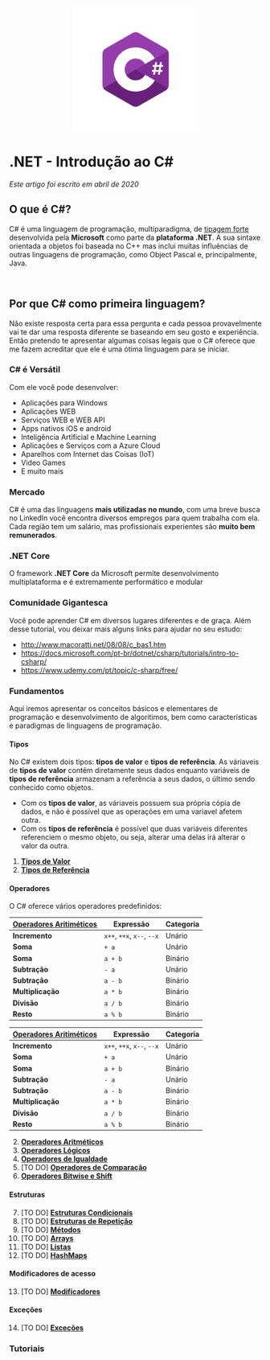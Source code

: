 <p align="center">
     <img src="/Images/csharp_logo.png" alt="C#" width="250px" />
</p>

# .NET - Introdução ao C# 
*Este artigo foi escrito em abril de 2020*

## O que é C#?

C# é uma linguagem de programação, multiparadigma, de [tipagem forte](https://github.com/Pampa-Devs/articles/blob/master/typing.md)
desenvolvida pela **Microsoft** como parte da **plataforma .NET**. A sua sintaxe orientada a objetos foi baseada no C++ mas inclui muitas influências de outras linguagens
de programação, como Object Pascal e, principalmente, Java.

<br>

## Por que C# como primeira linguagem?

Não existe resposta certa para essa pergunta e cada pessoa provavelmente vai te dar uma resposta diferente se baseando em seu gosto e experiência. 
Então pretendo te apresentar algumas coisas legais que o C# oferece que me fazem acreditar que ele é uma ótima linguagem para se iniciar.

### C# é Versátil

Com ele você pode desenvolver:
* Aplicações para Windows
* Aplicações WEB
* Serviços WEB e WEB API
* Apps nativos iOS e android
* Inteligência Artificial e Machine Learning
* Aplicações e Serviços com a Azure Cloud
* Aparelhos com Internet das Coisas (IoT) 
* Video Games
* E muito mais

### Mercado

C# é uma das linguagens **mais utilizadas no mundo**, com uma breve busca no LinkedIn você encontra diversos empregos para quem trabalha com ela.
Cada região tem um salário, mas profissionais experientes são **muito bem remunerados**.

### .NET Core

O framework **.NET Core** da Microsoft permite desenvolvimento multiplataforma e é extremamente performático e modular

### Comunidade Gigantesca

Você pode aprender C# em diversos lugares diferentes e de graça. Além desse tutorial, vou deixar mais alguns links para ajudar no seu estudo:
* http://www.macoratti.net/08/08/c_bas1.htm
* https://docs.microsoft.com/pt-br/dotnet/csharp/tutorials/intro-to-csharp/
* https://www.udemy.com/pt/topic/c-sharp/free/

### Fundamentos

Aqui iremos apresentar os conceitos básicos e elementares de programação e desenvolvimento de algoritimos, bem como características e paradigmas de linguagens de programação.

#### Tipos
No C# existem dois tipos: **tipos de valor** e **tipos de referência**. As váriaveis de **tipos de valor** contêm diretamente seus dados
enquanto variáveis de **tipos de referência** armazenam a referência a seus dados, o último sendo conhecido como objetos. 
* Com os **tipos de valor**, as váriaveis possuem sua própria cópia de dados, e não é possível que as operações em uma variavel afetem outra.
* Com os **tipos de referência** é possível que duas variáveis diferentes referenciem o mesmo objeto, ou seja, alterar uma delas irá alterar o valor da outra.

1. [**Tipos de Valor**](https://github.com/Pampa-Devs/4starters/blob/master/Fundamentals/csharp/value-types.md)
2. [**Tipos de Referência**](https://github.com/Pampa-Devs/4starters/blob/master/Fundamentals/csharp/reference-types.md)

#### Operadores

O C# oferece vários operadores predefinidos: 

[Operadores Aritiméticos](https://github.com/Pampa-Devs/4starters/blob/master/Fundamentals/csharp/arithmetic-operators.md) | Expressão | Categoria
--------- | --------- | ---------
**Incremento** | `x++`, `++x`, `x--`, `--x` | Unário
**Soma** | `+ a` | Unário
**Soma** | `a + b` | Binário
**Subtração** | `- a` | Unário
**Subtração** | `a - b` | Binário
**Multiplicação** | `a * b` | Binário
**Divisão** | `a / b` | Binário
**Resto** | `a % b` | Binário

[Operadores Aritiméticos](https://github.com/Pampa-Devs/4starters/blob/master/Fundamentals/csharp/arithmetic-operators.md) | Expressão | Categoria
--------- | --------- | ---------
**Incremento** | `x++`, `++x`, `x--`, `--x` | Unário
**Soma** | `+ a` | Unário
**Soma** | `a + b` | Binário
**Subtração** | `- a` | Unário
**Subtração** | `a - b` | Binário
**Multiplicação** | `a * b` | Binário
**Divisão** | `a / b` | Binário
**Resto** | `a % b` | Binário

2. [**Operadores Aritméticos**](https://github.com/Pampa-Devs/4starters/blob/master/Fundamentals/csharp/arithmetic-operators.md)
3. [**Operadores Lógicos**](https://github.com/Pampa-Devs/4starters/blob/master/Fundamentals/csharp/logical-operators.md)
4. [**Operadores de Igualdade**](https://github.com/Pampa-Devs/4starters/blob/master/Fundamentals/csharp/equality-operators.md)
5. [TO DO] [**Operadores de Comparação**]()
6. [**Operadores Bitwise e Shift**](https://github.com/Pampa-Devs/4starters/blob/master/Fundamentals/csharp/bitwise-shift-operators.md)

#### Estruturas
7. [TO DO] [**Estruturas Condicionais**]()
8. [TO DO] [**Estruturas de Repetição**]()
9. [TO DO] [**Métodos**]()
10. [TO DO] [**Arrays**]()
11. [TO DO] [**Listas**]()
12. [TO DO] [**HashMaps**]()

#### Modificadores de acesso
13. [TO DO] [**Modificadores**]()

#### Exceções
14. [TO DO] [**Exceções**]()

### Tutoriais

